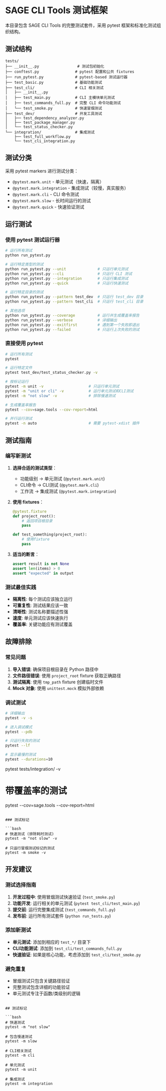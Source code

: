# SAGE CLI Tools 测试框架

本目录包含 SAGE CLI Tools 的完整测试套件，采用 pytest 框架和标准化测试组织结构。

## 测试结构

```
tests/
├── __init__.py                 # 测试包初始化
├── conftest.py                # pytest 配置和公共 fixtures
├── run_pytest.py              # pytest-based 测试运行器
├── test_basic.py              # 基础功能测试
├── test_cli/                  # CLI 相关测试
│   ├── __init__.py            
│   ├── test_main.py           # CLI 主模块单元测试
│   ├── test_commands_full.py  # 完整 CLI 命令功能测试
│   └── test_smoke.py          # 快速冒烟测试
├── test_dev/                  # 开发工具测试
│   ├── test_dependency_analyzer.py
│   ├── test_package_manager.py
│   └── test_status_checker.py
└── integration/               # 集成测试
    ├── test_full_workflow.py
    └── test_cli_integration.py
```

## 测试分类

采用 pytest markers 进行测试分类：

- `@pytest.mark.unit` - 单元测试（快速，隔离）
- `@pytest.mark.integration` - 集成测试（较慢，真实服务）
- `@pytest.mark.cli` - CLI 命令测试
- `@pytest.mark.slow` - 长时间运行的测试
- `@pytest.mark.quick` - 快速验证测试

## 运行测试

### 使用 pytest 测试运行器

```bash
# 运行所有测试
python run_pytest.py

# 运行特定类型的测试
python run_pytest.py --unit              # 只运行单元测试
python run_pytest.py --cli               # 只运行 CLI 测试
python run_pytest.py --integration       # 只运行集成测试
python run_pytest.py --quick             # 只运行快速测试

# 运行特定目录的测试
python run_pytest.py --pattern test_dev  # 只运行 test_dev 目录
python run_pytest.py --pattern test_cli  # 只运行 test_cli 目录

# 其他选项
python run_pytest.py --coverage          # 运行并生成覆盖率报告
python run_pytest.py --verbose           # 详细输出
python run_pytest.py --exitfirst         # 遇到第一个失败即退出
python run_pytest.py --failed            # 只运行上次失败的测试
```

### 直接使用 pytest

```bash
# 运行所有测试
pytest

# 运行特定文件
pytest test_dev/test_status_checker.py -v

# 按标记运行
pytest -m unit -v                    # 只运行单元测试
pytest -m "unit or cli" -v           # 运行单元测试和CLI测试
pytest -m "not slow" -v              # 排除慢速测试

# 生成覆盖率报告
pytest --cov=sage.tools --cov-report=html

# 并行运行测试
pytest -n auto                       # 需要 pytest-xdist 插件
```

## 测试指南

### 编写新测试

1. **选择合适的测试类型**：
   - 功能级别 → 单元测试 (`@pytest.mark.unit`)
   - CLI命令 → CLI测试 (`@pytest.mark.cli`)
   - 工作流 → 集成测试 (`@pytest.mark.integration`)

2. **使用 fixtures**：
   ```python
   @pytest.fixture
   def project_root():
       # 返回项目根目录
       pass
   
   def test_something(project_root):
       # 使用fixture
       pass
   ```

3. **适当的断言**：
   ```python
   assert result is not None
   assert len(items) > 0
   assert "expected" in output
   ```

### 测试最佳实践

- **隔离性**: 每个测试应该独立运行
- **可重复性**: 测试结果应该一致
- **清晰性**: 测试名称要描述性强
- **速度**: 单元测试应该快速执行
- **覆盖率**: 关键功能应有测试覆盖

## 故障排除

### 常见问题

1. **导入错误**: 确保项目根目录在 Python 路径中
2. **文件路径错误**: 使用 `project_root` fixture 获取正确路径
3. **测试隔离**: 使用 `tmp_path` fixture 创建临时文件
4. **Mock 对象**: 使用 `unittest.mock` 模拟外部依赖

### 调试测试

```bash
# 详细输出
pytest -v -s

# 进入调试模式
pytest --pdb

# 只运行失败的测试
pytest --lf

# 显示最慢的测试
pytest --durations=10
```
pytest tests/integration/ -v

# 带覆盖率的测试
pytest --cov=sage.tools --cov-report=html
```

### 测试标记

```bash
# 快速测试 (排除耗时测试)
pytest -m "not slow" -v

# 只运行冒烟测试标记的测试
pytest -m smoke -v
```

## 开发建议

### 测试选择指南

1. **开发过程中**: 使用冒烟测试快速验证 (`test_smoke.py`)
2. **功能开发**: 运行相关的单元测试 (`pytest test_cli/test_main.py`)
3. **提交前**: 运行完整集成测试 (`test_commands_full.py`)
4. **发布前**: 运行所有测试套件 (`python run_tests.py`)

### 添加新测试

- **单元测试**: 添加到相应的 `test_*/` 目录下
- **CLI功能测试**: 添加到 `test_cli/test_commands_full.py`
- **快速验证**: 如果是核心功能，考虑添加到 `test_cli/test_smoke.py`

### 避免重复

- 冒烟测试只包含关键路径验证
- 完整测试包含详细的功能验证
- 单元测试专注于函数/类级别的逻辑
```

## 测试标记

```bash
# 快速测试
pytest -m "not slow"

# 包含慢速测试
pytest -m slow

# CLI相关测试
pytest -m cli

# 单元测试
pytest -m unit

# 集成测试  
pytest -m integration
```
